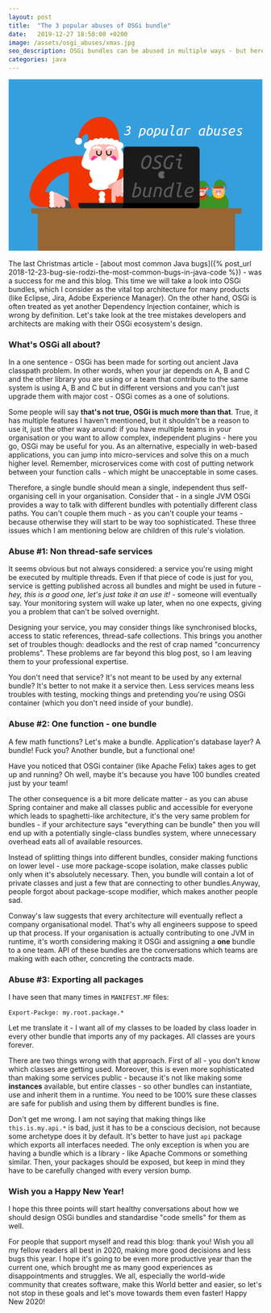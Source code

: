 ```yaml
---
layout: post
title:  "The 3 popular abuses of OSGi bundle"
date:   2019-12-27 18:50:00 +0200
image: /assets/osgi_abuses/xmas.jpg
seo_description: OSGi bundles can be abused in multiple ways - but here's the top 3.
categories: java
---
```


![Santa writing another OSGi bugs](/assets/osgi_abuses/xmas.jpg)

The last Christmas article - [about most common Java bugs]({% post_url 2018-12-23-bug-sie-rodzi-the-most-common-bugs-in-java-code %}) - was a success for me and this blog. This time we will take a look into OSGi bundles, which I consider as the vital top architecture for many products (like Eclipse, Jira, Adobe Experience Manager). On the other hand, OSGi is often treated as yet another Dependency Injection container, which is wrong by definition. Let's take look at the tree mistakes developers and architects are making with their OSGi ecosystem's design.

<!-- more -->

### What's OSGi all about?

In a one sentence - OSGi has been made for sorting out ancient Java classpath problem. In other words, when your jar depends on A, B and C and the other library you are using or a team that contribute to the same system is using A, B and C but in different versions and you can't just upgrade them with major cost - OSGi comes as a one of solutions.

Some people will say **that's not true, OSGi is much more than that**. True, it has multiple features I haven't mentioned, but it shouldn't be a reason to use it, just the other way around: if you have multiple teams in your organisation or you want to allow complex, independent plugins - here you go, OSGi may be useful for you. As an alternative, especially in web-based applications, you can jump into micro-services and solve this on a much higher level. Remember, microservices come with cost of putting network between your function calls - which might be unacceptable in some cases.

Therefore, a single bundle should mean a single, independent thus self-organising cell in your organisation. Consider that - in a single JVM OSGi provides a way to talk with different bundles with potentially different class paths. You can't couple them much - as you can't couple your teams - because otherwise they will start to be way too sophisticated. These three issues which I am mentioning below are children of this rule's violation.

### Abuse #1: Non thread-safe services

It seems obvious but not always considered: a service you're using might be executed by multiple threads. Even if that piece of code is just for you, service is getting published across all bundles and might be used in future - *hey, this is a good one, let's just take it an use it!* - someone will eventually say. Your monitoring system will wake up later, when no one expects, giving you a problem that can't be solved overnight.

Designing your service, you may consider things like synchronised blocks, access to static references, thread-safe collections. This brings you another set of troubles though: deadlocks and the rest of crap named "concurrency problems". These problems are far beyond this blog post, so I am leaving them to your professional expertise.

You don't need that service? It's not meant to be used by any external bundle? It's better to not make it a service then. Less services means less troubles with testing, mocking things and pretending you're using OSGi container (which you don't need inside of your bundle).

### Abuse #2: One function - one bundle

A few math functions? Let's make a bundle. Application's database layer? A bundle! Fuck you? Another bundle, but a functional one!

Have you noticed that OSGi container (like Apache Felix) takes ages to get up and running? Oh well, maybe it's because you have 100 bundles created just by your team!

The other consequence is a bit more delicate matter - as you can abuse Spring container and make all classes public and accessible for everyone which leads to spaghetti-like architecture, it's the very same problem for bundles - if your architecture says "everything can be bundle" then you will end up with a potentially single-class bundles system, where unnecessary overhead eats all of available resources. 

Instead of splitting things into different bundles, consider making functions on lower level - use more package-scope isolation, make classes public only when it's absolutely necessary. Then, you bundle will contain a lot of private classes and just a few that are connecting to other bundles.Anyway, people forgot about package-scope modifier, which makes another people sad.

Conway's law suggests that every architecture will eventually reflect a company organisational model. That's why all engineers suppose to speed up that process. If your organisation is actually contributing to one JVM in runtime, it's worth considering making it OSGi and assigning a **one** bundle to a one team. API of these bundles are the conversations which teams are making with each other, concreting the contracts made.

### Abuse #3: Exporting all packages

I have seen that many times in `MANIFEST.MF` files:

```
Export-Packge: my.root.package.*
```

Let me translate it - I want all of my classes to be loaded by class loader in every other bundle that imports any of my packages. All classes are yours forever.

There are two things wrong with that approach. First of all - you don't know which classes are getting used. Moreover, this is even more sophisticated than making some services public - because it's not like making some **instances** available, but entire classes - so other bundles can instantiate, use and inherit them in a runtime. You need to be 100% sure these classes are safe for publish and using them by different bundles is fine.

Don't get me wrong. I am not saying that making things like `this.is.my.api.*` is bad, just it has to be a conscious decision, not because some archetype does it by default. It's better to have just `api` package which exports all interfaces needed. The only exception is when you are having a bundle which is a library - like Apache Commons or something similar. Then, your packages should be exposed, but keep in mind they have to be carefully changed with every version bump.

### Wish you a Happy New Year!

I hope this three points will start healthy conversations about how we should design OSGi bundles and standardise "code smells" for them as well.

For people that support myself and read this blog: thank you! Wish you all my fellow readers all best in 2020, making more good decisions and less bugs this year. I hope it's going to be even more productive year than the current one, which brought me as many good experiences as disappointments and struggles. We all, especially the world-wide community that creates software, make this World better and easier, so let's not stop in these goals and let's move towards them even faster! Happy New 2020!
